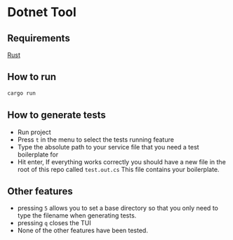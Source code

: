# Dotnet Tool

## Requirements

[Rust](https://rustup.rs/)

## How to run

```powershell
cargo run
```

## How to generate tests

- Run project
- Press `t` in the menu to select the tests running feature
- Type the absolute path to your service file that you need a test boilerplate for
- Hit enter, If everything works correctly you should have a new file in the root of this repo called `test.out.cs` This file contains your boilerplate.

## Other features

- pressing `5` allows you to set a base directory so that you only need to type the filename when generating tests.
- pressing `q` closes the TUI
- None of the other features have been tested.
